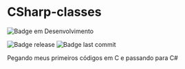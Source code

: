 # CSharp-classes


![Badge em Desenvolvimento](http://img.shields.io/static/v1?label=STATUS&message=EM%20DESENVOLVIMENTO&color=GREEN&style=for-the-badge)

![Badge release](https://img.shields.io/github/release-date/fab-souza/CSharp-classes)
![Badge last commit](https://img.shields.io/github/last-commit/fab-souza/CSharp-classes)


Pegando meus primeiros códigos em C e passando para C#
